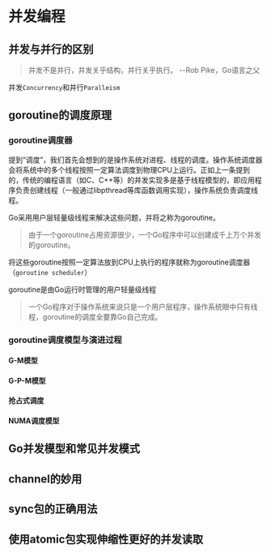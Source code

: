 # 并发编程
## 并发与并行的区别
> 并发不是并行，并发关乎结构，并行关乎执行。  --Rob Pike，Go语言之父

并发`Concurrency`和并行`Paralleism`
## goroutine的调度原理
### goroutine调度器
提到“调度”，我们首先会想到的是操作系统对进程、线程的调度。操作系统调度器会将系统中的多个线程按照一定算法调度到物理CPU上运行。正如上一条提到的，传统的编程语言（如C、C++等）的并发实现多是基于线程模型的，即应用程序负责创建线程（一般通过libpthread等库函数调用实现），操作系统负责调度线程。

Go采用用户层轻量级线程来解决这些问题，并将之称为goroutine。

>由于一个goroutine占用资源很少，一个Go程序中可以创建成千上万个并发的goroutine。

将这些goroutine按照一定算法放到CPU上执行的程序就称为goroutine调度器（`goroutine scheduler`）

goroutine是由Go运行时管理的用户轻量级线程

> 一个Go程序对于操作系统来说只是一个用户层程序，操作系统眼中只有线程，goroutine的调度全要靠Go自己完成。

### goroutine调度模型与演进过程
#### G-M模型
#### G-P-M模型
#### 抢占式调度
#### NUMA调度模型


## Go并发模型和常见并发模式
## channel的妙用
## sync包的正确用法
## 使用atomic包实现伸缩性更好的并发读取
